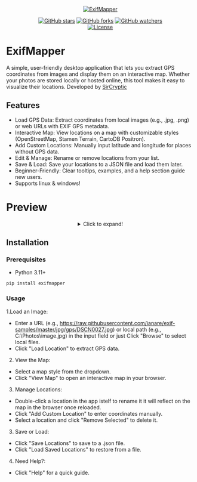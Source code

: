 
<p align="center">
  <a href="https://github.com/sircryptic/exifmapper">
    <img src="https://github.com/user-attachments/assets/953ae98b-b3ff-4d16-b98e-9a2dbfca0fc0" alt="ExifMapper"
    onmouseover="this.style.transform='scale(1.05)'; this.style.opacity='0.8';" 
    onmouseout="this.style.transform='scale(1)'; this.style.opacity='1';">
  </a>

<div align="center">
    <a href="https://github.com/sircryptic/exifmapper/stargazers"><img src="https://img.shields.io/github/stars/sircryptic/exifmapper.svg" alt="GitHub stars"></a>
    <a href="https://github.com/sircryptic/exifmapper/network"><img src="https://img.shields.io/github/forks/sircryptic/exifmapper.svg" alt="GitHub forks"></a>
    <a href="https://github.com/sircryptic/exifmapper/watchers"><img src="https://img.shields.io/github/watchers/sircryptic/exifmapper.svg?style=social" alt="GitHub watchers"></a>
    <br>
    <a href="https://github.com/SirCryptic/exifmapper/blob/main/LICENSE"><img src="https://img.shields.io/badge/license-MIT-green.svg" alt="License"></a>
</div>

# ExifMapper

A simple, user-friendly desktop application that lets you extract GPS coordinates from images and display them on an interactive map. Whether your photos are stored locally or hosted online, this tool makes it easy to visualize their locations.
Developed by [SirCryptic](https://github.com/SirCryptic)

## Features
- Load GPS Data: Extract coordinates from local images (e.g., .jpg, .png) or web URLs with EXIF GPS metadata.
- Interactive Map: View locations on a map with customizable styles (OpenStreetMap, Stamen Terrain, CartoDB Positron).
- Add Custom Locations: Manually input latitude and longitude for places without GPS data.
- Edit & Manage: Rename or remove locations from your list.
- Save & Load: Save your locations to a JSON file and load them later.
- Beginner-Friendly: Clear tooltips, examples, and a help section guide new users.
- Supports linux & windows!


<h1 align="left">Preview</h1>

<center>

<details>
  <summary>Click to expand!</summary>

### Main Interface

![interface](https://github.com/user-attachments/assets/f64e0879-3633-4be0-b6bc-5fe141e035d9)

### Map View
Interactive map displayed in the browser.
![i-map](https://github.com/user-attachments/assets/84a4477a-650c-4551-8366-e2f841843040)


</center>

##

## Installation
### Prerequisites
- Python 3.11+

```
pip install exifmapper
```

### Usage
1.Load an Image:
* Enter a URL (e.g., https://raw.githubusercontent.com/ianare/exif-samples/master/jpg/gps/DSCN0027.jpg) or local path (e.g., C:\Photos\image.jpg) in the input field or just Click "Browse" to select local files.
* Click "Load Location" to extract GPS data.
2. View the Map:
* Select a map style from the dropdown.
* Click "View Map" to open an interactive map in your browser.
3. Manage Locations:
* Double-click a location in the app istelf to rename it it will reflect on the map in the browser once reloaded.
* Click "Add Custom Location" to enter coordinates manually.
* Select a location and click "Remove Selected" to delete it.
3. Save or Load:
* Click "Save Locations" to save to a .json file.
* Click "Load Saved Locations" to restore from a file.
4. Need Help?:
* Click "Help" for a quick guide.
